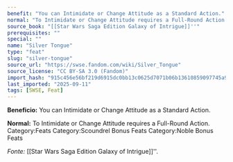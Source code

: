 ```yaml
---
benefit: "You can Intimidate or Change Attitude as a Standard Action."
normal: "To Intimidate or Change Attitude requires a Full-Round Action. Category:Feats Category:Scoundrel Bonus Feats Category:Noble Bonus Feats"
source_book: "[[Star Wars Saga Edition Galaxy of Intrigue]]''"
prerequisites: ""
special: ""
name: "Silver Tongue"
type: "feat"
slug: "silver-tongue"
source_url: "https://swse.fandom.com/wiki/Silver_Tongue"
source_license: "CC BY-SA 3.0 (Fandom)"
import_hash: "915c456e56bf219d6915dc0bb13c0625d7071b06b13610859097745a9070fb1b"
last_imported: "2025-09-11"
tags: [SWSE, Feat]
---
```

**Beneficio:** You can Intimidate or Change Attitude as a Standard Action.

**Normal:** To Intimidate or Change Attitude requires a Full-Round Action. Category:Feats Category:Scoundrel Bonus Feats Category:Noble Bonus Feats

*Fonte:* [[Star Wars Saga Edition Galaxy of Intrigue]]''.
